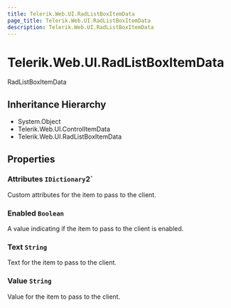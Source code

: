 ```yaml
---
title: Telerik.Web.UI.RadListBoxItemData
page_title: Telerik.Web.UI.RadListBoxItemData
description: Telerik.Web.UI.RadListBoxItemData
---
```


# Telerik.Web.UI.RadListBoxItemData

RadListBoxItemData

## Inheritance Hierarchy

* System.Object
* Telerik.Web.UI.ControlItemData
* Telerik.Web.UI.RadListBoxItemData

## Properties

###  Attributes `IDictionary`2`

Custom attributes for the item to pass to the client.

###  Enabled `Boolean`

A value indicating if the item to pass to the client is enabled.

###  Text `String`

Text for the item to pass to the client.

###  Value `String`

Value for the item to pass to the client.

